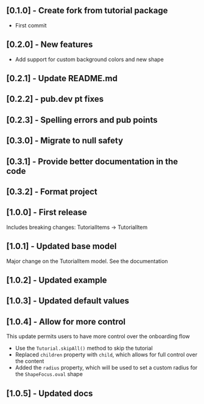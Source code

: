 ## [0.1.0] - Create fork from tutorial package

* First commit

## [0.2.0] - New features

* Add support for custom background colors and new shape

## [0.2.1] - Update README.md

## [0.2.2] - pub.dev pt fixes

## [0.2.3] - Spelling errors and pub points

## [0.3.0] - Migrate to null safety

## [0.3.1] - Provide better documentation in the code

## [0.3.2] - Format project

## [1.0.0] - First release
Includes breaking changes: TutorialItems -> TutorialItem

## [1.0.1] - Updated base model
Major change on the TutorialItem model. See the documentation

## [1.0.2] - Updated example

## [1.0.3] - Updated default values

## [1.0.4] - Allow for more control
This update permits users to have more control over the onboarding flow

- Use the `Tutorial.skipAll()` method to skip the tutorial
- Replaced `children` property with `child`, which allows for full control over the content
- Added the `radius` property, which will be used to set a custom radius for the `ShapeFocus.oval` shape

## [1.0.5] - Updated docs
